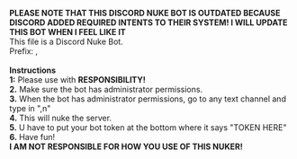 **PLEASE NOTE THAT THIS DISCORD NUKE BOT IS OUTDATED BECAUSE DISCORD ADDED REQUIRED INTENTS TO THEIR SYSTEM! I WILL UPDATE THIS BOT WHEN I FEEL LIKE IT**<br>
This file is a Discord Nuke Bot.<br>
Prefix: , <br>
<br>**Instructions**<br>
**1:** Please use with **RESPONSIBILITY!**<br>
**2.** Make sure the bot has administrator permissions.<br>
**3.** When the bot has administrator permissions, go to any text channel and type in ",n" <br>
**4.** This will nuke the server.<br>
**5.** U have to put your bot token at the bottom where it says "TOKEN HERE"<br>
**6.** Have fun!<br>
**I AM NOT RESPONSIBLE FOR HOW YOU USE OF THIS NUKER!**
